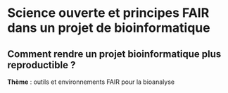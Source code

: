 # Science ouverte et principes FAIR dans un projet de bioinformatique

## Comment rendre un projet bioinformatique plus reproductible ?


**Thème** : outils et environnements FAIR pour la bioanalyse




